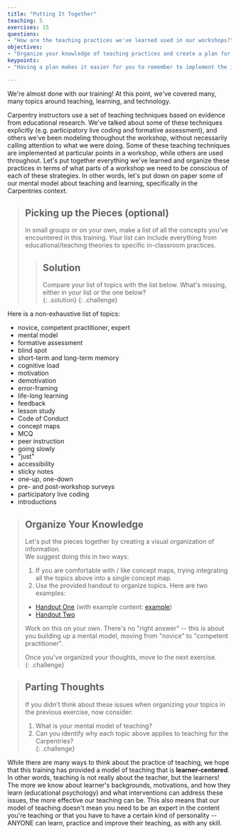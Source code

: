 ```yaml
---
title: "Putting It Together"
teaching: 5
exercises: 15
questions:
- "How are the teaching practices we've learned used in our workshops?"
objectives:
- "Organize your knowledge of teaching practices and create a plan for using these practices in a Carpentry workshop."
keypoints:
- "Having a plan makes it easier for you to remember to implement the important teaching practices you've learned."

---
```


We're almost done with our training!  At this point, we've covered many, many topics 
around teaching, learning, and technology.  

Carpentry instructors use a set of teaching techniques based on evidence from 
educational research. We've talked about some of these techniques explicitly 
(e.g. participatory live coding and formative assessment), and others we've been modeling throughout
the workshop, without necessarily calling attention to what we were doing. Some of 
these teaching techniques are implemented at particular points in a workshop, while
others are used throughout. Let's put together everything we've learned and organize 
these practices in terms of what parts of a workshop we need to be conscious of each
of these strategies. In other words, let's put down on paper some of our mental model
about teaching and learning, specifically in the Carpentries context.  

> ## Picking up the Pieces (optional)
> 
> In small groups or on your own, make a list of all the concepts you've 
> encountered in this training.  Your list can include everything from 
> educational/teaching theories to specific in-classroom practices.  
>
> > ## Solution 
> > 
> > Compare your list of topics with the list below.  What's missing, either in your 
> > list or the one below?  
> {: .solution}
{: .challenge}

Here is a non-exhaustive list of topics: 

* novice, competent practitioner, expert
* mental model
* formative assessment
* blind spot
* short-term and long-term memory
* cognitive load
* motivation
* demotivation
* error-framing
* life-long learning
* feedback
* lesson study
* Code of Conduct
* concept maps
* MCQ
* peer instruction
* going slowly
* "just"
* accessibility
* sticky notes
* one-up, one-down
* pre- and post-workshop surveys
* participatory live coding
* introductions


> ## Organize Your Knowledge
> 
> Let's put the pieces together by creating a visual organization of information.  
> We suggest doing this in two ways: 
> 
> 1. If you are comfortable with / like concept maps, trying integrating all the 
> topics above into a single concept map.  
> 2. Use the provided handout to organize topics.  Here are two examples: 
>   - [Handout One](../handouts/Wrap-Up-doc.pdf) (with example content: [example](../handouts/Wrap-Up-doc-example.pdf))
>   - [Handout Two](../handouts/Carpentries_teaching_practices.pdf)
> 
> Work on this on your own.  There's no "right answer" -- this is about you building 
> up a mental model, moving from "novice" to "competent practitioner".
> 
> Once you've organized your thoughts, move to the next exercise.  
{: .challenge}

> ## Parting Thoughts
> 
> If you didn't think about these issues when organizing your topics in the previous 
> exercise, now consider: 
> 1. What is your mental model of teaching?
> 2. Can you identify why each topic above applies to teaching for the Carpentries?  
{: .challenge}

While there are many ways to 
think about the practice of teaching, we hope that this training has provided a model of 
teaching that is **learner-centered**.  In other words, teaching is not really about the 
teacher, but the learners!  The more we know about learner's backgrounds, motivations, 
and how they learn (educational psychology) and what interventions can address these 
issues, the more effective our teaching can be.  This also means that our model of teaching 
doesn't mean you need to be an expert in the content you're teaching or that you have 
to have a certain kind of personality -- ANYONE can learn, practice and improve their 
teaching, as with any skill.  
